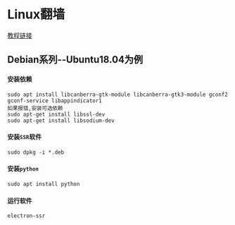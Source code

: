 # Linux翻墙

[教程链接](https://github.com/qingshuisiyuan/electron-ssr-backup)

## Debian系列--Ubuntu18.04为例

#### 安装依赖

```
sudo apt install libcanberra-gtk-module libcanberra-gtk3-module gconf2 gconf-service libappindicator1
如果报错,安装可选依赖
sudo apt-get install libssl-dev
sudo apt-get install libsodium-dev
```

#### 安装`SSR`软件

```
sudo dpkg -i *.deb
```

#### 安装`python`

```
sudo apt install python
```

#### 运行软件

```
electron-ssr
```

